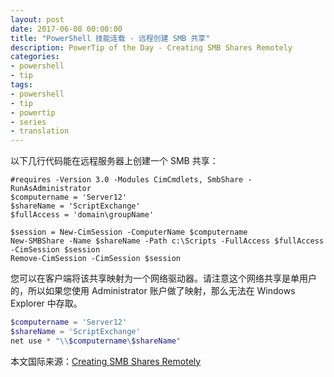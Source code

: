 ```yaml
---
layout: post
date: 2017-06-08 00:00:00
title: "PowerShell 技能连载 - 远程创建 SMB 共享"
description: PowerTip of the Day - Creating SMB Shares Remotely
categories:
- powershell
- tip
tags:
- powershell
- tip
- powertip
- series
- translation
---
```

以下几行代码能在远程服务器上创建一个 SMB 共享：

```
#requires -Version 3.0 -Modules CimCmdlets, SmbShare -RunAsAdministrator
$computername = 'Server12'
$shareName = 'ScriptExchange'
$fullAccess = 'domain\groupName'

$session = New-CimSession -ComputerName $computername
New-SMBShare -Name $shareName -Path c:\Scripts -FullAccess $fullAccess -CimSession $session
Remove-CimSession -CimSession $session
```

您可以在客户端将该共享映射为一个网络驱动器。请注意这个网络共享是单用户的，所以如果您使用 Administrator 账户做了映射，那么无法在 Windows Explorer 中存取。

```powershell
$computername = 'Server12'
$shareName = 'ScriptExchange'
net use * "\\$computername\$shareName"
```

<!--more-->
本文国际来源：[Creating SMB Shares Remotely](http://community.idera.com/powershell/powertips/b/tips/posts/creating-smb-shares-remotely)
